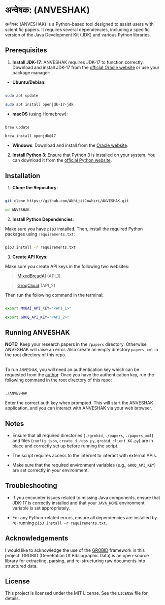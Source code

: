 
  

# अन्वेषक: (ANVESHAK)

  

अन्वेषक: (ANVESHAK) is a Python-based tool designed to assist users with scientific papers. It requires several dependencies, including a specific version of the Java Development Kit (JDK) and various Python libraries.

  

## Prerequisites

  

1.  **Install JDK-17**: ANVESHAK requires JDK-17 to function correctly. Download and install JDK-17 from the [official Oracle website](https://www.oracle.com/java/technologies/javase/jdk17-archive-downloads.html) or use your package manager:

  

-  **Ubuntu/Debian**:

```sh

sudo apt update

sudo apt install openjdk-17-jdk

```

  

-  **macOS** (using Homebrew):

```sh

brew update

brew install openjdk@17

```

  

-  **Windows**: Download and install from the [Oracle website](https://www.oracle.com/java/technologies/javase/jdk17-archive-downloads.html).

  

2.  **Install Python 3**: Ensure that Python 3 is installed on your system. You can download it from the [official Python website](https://www.python.org/downloads/).

  

## Installation

  

1.  **Clone the Repository**:

```sh

git clone https://github.com/AbhijitJowhari/ANVESHAK.git

cd ANVESHAK

```

  

2.  **Install Python Dependencies**:

Make sure you have `pip3` installed. Then, install the required Python packages using `requirements.txt`:

```sh

pip3 install -r requirements.txt

```

3.  **Create API Keys**:

Make sure you create API keys in the following two websites:

> [MixedBreadAI](https://mixedbread.ai) (API_1) <br>

> [GroqCloud](https://console.groq.com/keys) (API_2)

Then run the following command in the terminal:

```sh

export MXBAI_API_KEY="<API_1>"

export GROQ_API_KEY="<API_2>"

```

  

## Running ANVESHAK

**NOTE:** Keep your research papers in the ```/papers``` directory. Otherwise ANVESHAK will raise an error. Also create an empty directory ```papers_xml``` in the root directory of this repo. <br><br>

To run `ANVESHAK`, you will need an authentication key which can be requested from the [author](mailto:abhijitsj22@iitk.ac.in). Once you have the authentication key, run the following command in the root directory of this repo:

```sh

./ANVESHAK

```

Enter the correct auth key when prompted. This will start the ANVESHAK application, and you can interact with ANVESHAK via your web browser.

  

## Notes

  

- Ensure that all required directories (`./grobid`, `./papers`, `./papers_xml`) and files (`config.json`, `create_d_reps.py`, `grobid_client_KG.py`) are in place and correctly set up before running the script.

- The script requires access to the internet to interact with external APIs.

- Make sure that the required environment variables (e.g., `GROQ_API_KEY`) are set correctly in your environment.

  

## Troubleshooting

  

- If you encounter issues related to missing Java components, ensure that JDK-17 is correctly installed and that your `JAVA_HOME` environment variable is set appropriately.

- For any Python-related errors, ensure all dependencies are installed by re-running `pip3 install -r requirements.txt`.

  

## Acknowledgements

  
I would like to acknowledge the use of the [GROBID](https://github.com/kermitt2/grobid) framework in this project. GROBID (GeneRation Of BIbliographic Data) is an open-source library for extracting, parsing, and re-structuring raw documents into structured data.
  

## License

  

This project is licensed under the MIT License. See the `LICENSE` file for details.